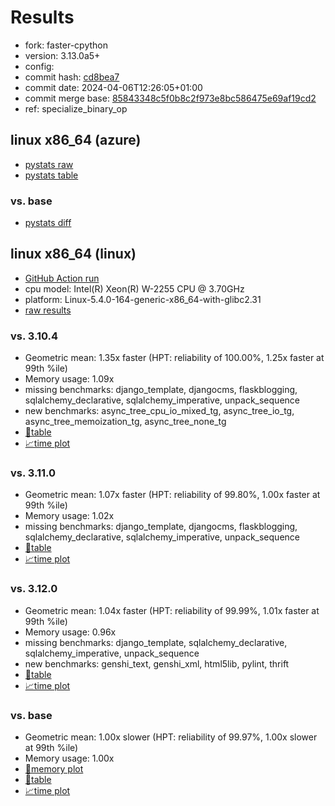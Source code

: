 # Results

- fork: faster-cpython
- version: 3.13.0a5+
- config: 
- commit hash: [cd8bea7](https://github.com/faster%2dcpython/cpython/commit/cd8bea7)
- commit date: 2024-04-06T12:26:05+01:00
- commit merge base: [85843348c5f0b8c2f973e8bc586475e69af19cd2](https://github.com/faster%2dcpython/cpython/commit/85843348c5f0b8c2f973e8bc586475e69af19cd2)
- ref: specialize_binary_op

## linux x86_64 (azure)

- [pystats raw](bm-20240406-azure-x86_64-faster%252dcpython-specialize_binary_op-3.13.0a5%2B-cd8bea7-pystats.json)
- [pystats table](bm-20240406-azure-x86_64-faster%252dcpython-specialize_binary_op-3.13.0a5%2B-cd8bea7-pystats.md)

### vs. base

- [pystats diff](bm-20240406-azure-x86_64-faster%252dcpython-specialize_binary_op-3.13.0a5%2B-cd8bea7-pystats-vs-base.md)

## linux x86_64 (linux)

- [GitHub Action run](https://github.com/faster-cpython/benchmarking/actions/runs/8580810373)
- cpu model: Intel(R) Xeon(R) W-2255 CPU @ 3.70GHz
- platform: Linux-5.4.0-164-generic-x86_64-with-glibc2.31
- [raw results](bm-20240406-linux-x86_64-faster%252dcpython-specialize_binary_op-3.13.0a5%2B-cd8bea7.json)

### vs. 3.10.4

- Geometric mean: 1.35x faster (HPT: reliability of 100.00%, 1.25x faster at 99th %ile)
- Memory usage: 1.09x
- missing benchmarks: django_template, djangocms, flaskblogging, sqlalchemy_declarative, sqlalchemy_imperative, unpack_sequence
- new benchmarks: async_tree_cpu_io_mixed_tg, async_tree_io_tg, async_tree_memoization_tg, async_tree_none_tg
- [📄table](bm-20240406-linux-x86_64-faster%252dcpython-specialize_binary_op-3.13.0a5%2B-cd8bea7-vs-3.10.4.md)
- [📈time plot](bm-20240406-linux-x86_64-faster%252dcpython-specialize_binary_op-3.13.0a5%2B-cd8bea7-vs-3.10.4.png)

### vs. 3.11.0

- Geometric mean: 1.07x faster (HPT: reliability of 99.80%, 1.00x faster at 99th %ile)
- Memory usage: 1.02x
- missing benchmarks: django_template, djangocms, flaskblogging, sqlalchemy_declarative, sqlalchemy_imperative, unpack_sequence
- [📄table](bm-20240406-linux-x86_64-faster%252dcpython-specialize_binary_op-3.13.0a5%2B-cd8bea7-vs-3.11.0.md)
- [📈time plot](bm-20240406-linux-x86_64-faster%252dcpython-specialize_binary_op-3.13.0a5%2B-cd8bea7-vs-3.11.0.png)

### vs. 3.12.0

- Geometric mean: 1.04x faster (HPT: reliability of 99.99%, 1.01x faster at 99th %ile)
- Memory usage: 0.96x
- missing benchmarks: django_template, sqlalchemy_declarative, sqlalchemy_imperative, unpack_sequence
- new benchmarks: genshi_text, genshi_xml, html5lib, pylint, thrift
- [📄table](bm-20240406-linux-x86_64-faster%252dcpython-specialize_binary_op-3.13.0a5%2B-cd8bea7-vs-3.12.0.md)
- [📈time plot](bm-20240406-linux-x86_64-faster%252dcpython-specialize_binary_op-3.13.0a5%2B-cd8bea7-vs-3.12.0.png)

### vs. base

- Geometric mean: 1.00x slower (HPT: reliability of 99.97%, 1.00x slower at 99th %ile)
- Memory usage: 1.00x
- [🧠memory plot](bm-20240406-linux-x86_64-faster%252dcpython-specialize_binary_op-3.13.0a5%2B-cd8bea7-vs-base-mem.png)
- [📄table](bm-20240406-linux-x86_64-faster%252dcpython-specialize_binary_op-3.13.0a5%2B-cd8bea7-vs-base.md)
- [📈time plot](bm-20240406-linux-x86_64-faster%252dcpython-specialize_binary_op-3.13.0a5%2B-cd8bea7-vs-base.png)

